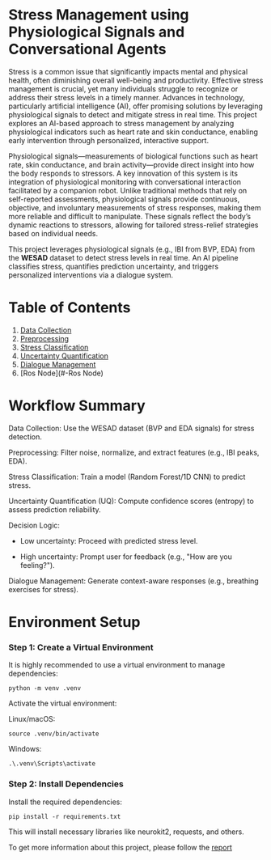 # Stress Management using Physiological Signals and Conversational Agents

Stress is a common issue that significantly impacts mental and physical health, often diminishing overall well-being and productivity. Effective stress management
is crucial, yet many individuals struggle to recognize or address their stress levels in a timely manner. Advances in technology, particularly artificial intelligence
(AI), offer promising solutions by leveraging physiological signals to detect and mitigate stress in real time. This project explores an AI-based approach to stress
management by analyzing physiological indicators such as heart rate and skin conductance, enabling early intervention through personalized, interactive support.

Physiological signals—measurements of biological functions such as heart rate, skin conductance, and brain activity—provide direct insight into how the body responds to stressors. A key innovation of this system is its integration of physiological monitoring with conversational interaction facilitated by a companion robot. Unlike traditional methods that rely on self-reported assessments, physiological signals provide continuous, objective, and involuntary measurements of stress responses, making them more reliable and difficult to manipulate. These signals reflect the body’s dynamic reactions to stressors, allowing for tailored stress-relief strategies based on individual needs.

This project leverages physiological signals (e.g., IBI from BVP, EDA) from the **WESAD** dataset to detect stress levels in real time. An AI pipeline classifies stress, quantifies prediction uncertainty, and triggers personalized interventions via a dialogue system.

# **Table of Contents**  
1. [Data Collection](https://github.com/prachi0711/Stress-Management-using-Physiological-Signals-and-conversational-agents/blob/main/Dataset/README.md) 
2. [Preprocessing](https://github.com/prachi0711/Stress-Management-using-Physiological-Signals-and-conversational-agents/blob/main/preprocessing/README.md)  
3. [Stress Classification](https://github.com/prachi0711/Stress-Management-using-Physiological-Signals-and-conversational-agents/blob/main/stress_classification/README.md) 
4. [Uncertainty Quantification](https://github.com/prachi0711/Stress-Management-using-Physiological-Signals-and-conversational-agents/blob/main/uncertainty_quantification/README.md) 
5. [Dialogue Management](#-dialogue-management)
6. [Ros Node](#-Ros Node) 


# **Workflow Summary**  

  Data Collection: Use the WESAD dataset (BVP and EDA signals) for stress detection.

  Preprocessing: Filter noise, normalize, and extract features (e.g., IBI peaks, EDA).

  Stress Classification: Train a model (Random Forest/1D CNN) to predict stress.

  Uncertainty Quantification (UQ): Compute confidence scores (entropy) to assess prediction reliability.

  Decision Logic:

  - Low uncertainty: Proceed with predicted stress level.

  - High uncertainty: Prompt user for feedback (e.g., "How are you feeling?").

  Dialogue Management: Generate context-aware responses (e.g., breathing exercises for stress).

# **Environment Setup**

### Step 1: Create a Virtual Environment

It is highly recommended to use a virtual environment to manage dependencies:

```
python -m venv .venv
```
Activate the virtual environment:

Linux/macOS:
   ```
   source .venv/bin/activate
```

Windows:

    .\.venv\Scripts\activate
    
### Step 2: Install Dependencies

Install the required dependencies:
```
pip install -r requirements.txt
```

This will install necessary libraries like neurokit2, requests, and others.

To get more information about this project, please follow the [report]()
